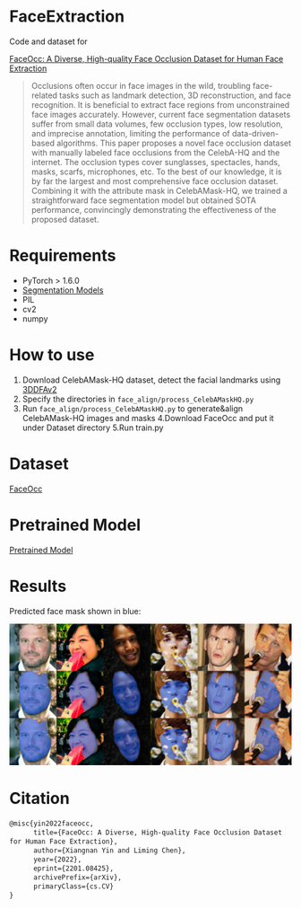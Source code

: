 # FaceExtraction

Code and dataset for 

[FaceOcc: A Diverse, High-quality Face Occlusion Dataset for Human Face Extraction](https://arxiv.org/pdf/2201.08425.pdf)

> Occlusions often occur in face images in the wild, troubling face-related tasks such as landmark detection, 3D reconstruction, and face recognition. It is beneficial to extract face regions from unconstrained face images accurately. However, current face segmentation datasets suffer from small data volumes, few occlusion types, low resolution, and imprecise annotation, limiting the performance of data-driven-based algorithms. This paper proposes a novel face occlusion dataset with manually labeled face occlusions from the CelebA-HQ and the internet. The occlusion types cover sunglasses, spectacles, hands, masks, scarfs, microphones, etc. To the best of our knowledge, it is by far the largest and most comprehensive face occlusion dataset. Combining it with the attribute mask in CelebAMask-HQ, we trained a straightforward face segmentation model but obtained SOTA performance, convincingly demonstrating the effectiveness of the proposed dataset. 

# Requirements
* PyTorch > 1.6.0
* [Segmentation Models](https://github.com/qubvel/segmentation_models.pytorch)
* PIL
* cv2
* numpy 

# How to use 
1. Download CelebAMask-HQ dataset, detect the facial landmarks using [3DDFAv2](https://github.com/cleardusk/3DDFA_V2)
2. Specify the directories in `face_align/process_CelebAMaskHQ.py`
3. Run `face_align/process_CelebAMaskHQ.py` to generate&align CelebAMask-HQ images and masks
4.Download FaceOcc and put it under Dataset directory
5.Run train.py

# Dataset 
[FaceOcc](https://drive.google.com/drive/folders/1K_V0AwhLT_TfHUny9sMA5PZ9KmEQSy05?usp=sharing)

# Pretrained Model
[Pretrained Model](https://drive.google.com/file/d/11cOc1KJnkR6hNp1l0vnMmCDxGTOCtsEb/view?usp=sharing)

# Results
Predicted face mask shown in blue: 

![From top to the bottom: input images, predicted masks, ground truth](results/show_1.png)


# Citation
```
@misc{yin2022faceocc,
      title={FaceOcc: A Diverse, High-quality Face Occlusion Dataset for Human Face Extraction}, 
      author={Xiangnan Yin and Liming Chen},
      year={2022},
      eprint={2201.08425},
      archivePrefix={arXiv},
      primaryClass={cs.CV}
}
```
